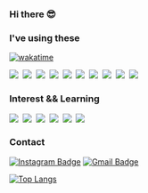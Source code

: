 ### Hi there 😎 
### I've using these 
[![wakatime](https://wakatime.com/badge/user/2203e04c-a61e-4be7-a711-8f7bd0e5ce18.svg)](https://wakatime.com/@2203e04c-a61e-4be7-a711-8f7bd0e5ce18)
<p align="left">
  <img src="https://img.shields.io/badge/Html5-E34F26?style=flat-square&logo=html5&logoColor=white"/></a>&nbsp 
  <img src="https://img.shields.io/badge/css-1572B6?style=flat-square&logo=css3&logoColor=white"/></a>&nbsp 
  <img src="https://img.shields.io/badge/Bootstrap-7952B3?style=flat-square&logo=Bootstrap&logoColor=white"/></a>&nbsp 
  <img src="https://img.shields.io/badge/Javascript-ffb13b?style=flat-square&logo=javascript&logoColor=white"/></a>&nbsp 
  <img src="https://img.shields.io/badge/jquery-0769AD?style=flat-square&logo=jquery&logoColor=white"/></a>&nbsp 
  <img src="https://img.shields.io/badge/C Sharp-239120?style=flat-square&logo=C Sharp&logoColor=white"/></a>&nbsp 
  <img src="https://img.shields.io/badge/.NET-512BD4?style=flat-square&logo=.NET&logoColor=white"/></a>&nbsp 
  <img src="https://img.shields.io/badge/MicrosoftSQLServer-CC2927?style=flat-square&logo=microsoft&logoColor=white"/></a>&nbsp
  <img src="https://img.shields.io/badge/Firebase-FFCA28?style=flat-square&logo=firebase&logoColor=white"/></a>&nbsp 
  <img src="https://img.shields.io/badge/react-61DAFB?style=flat-square&logo=react&logoColor=white"/></a>&nbsp  
</p>

### Interest && Learning 
<p align="left">
  <img src="https://img.shields.io/badge/TypeScript-3178C6?style=flat-square&logo=TypeScript&logoColor=white"/>&nbsp 
  <img src="https://img.shields.io/badge/Next.js-000000?style=flat-square&logo=Next.js&logoColor=white"/></a>&nbsp 
  <img src="https://img.shields.io/badge/Node.js-339933?style=flat-square&logo=node.js&logoColor=white"/></a>&nbsp 
  <img src="https://img.shields.io/badge/MySQL-4479A1?style=flat-square&logo=MySQL&logoColor=white"/></a>&nbsp 
  <img src="https://img.shields.io/badge/Java-007396?style=flat-square&logo=Java&logoColor=white"/></a>&nbsp
  <img src="https://img.shields.io/badge/Sass-CC6699?style=flat-square&logo=Sass&logoColor=white"/></a>&nbsp 
</p>

### Contact
[![Instagram Badge](https://img.shields.io/badge/-Instagram-dd2a7b?style=flat-square&logo=instagram&logoColor=white&link=https://www.instagram.com/_nm.87/)](https://www.instagram.com/_nm.87/) 
[![Gmail Badge](https://img.shields.io/badge/-Gmail-d14836?style=flat-square&logo=Gmail&logoColor=white&link=mailto:newri0807@gmail.com)](mailto:newri0807@gmail.com)

<!--START_SECTION:waka-->
<!--END_SECTION:waka-->
[![Top Langs](https://github-readme-stats.vercel.app/api/top-langs/?username=newri0807&hide=css,html&layout=compact)](https://github.com/anuraghazra/github-readme-stats)
